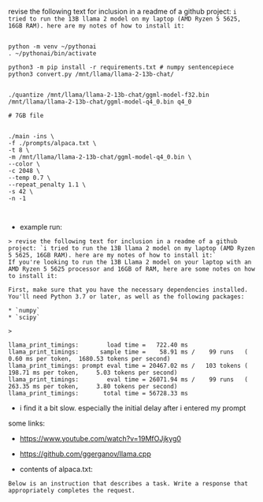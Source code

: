 revise the following text for inclusion in a readme of a github project: `i tried to run the 13B llama 2 model on my laptop (AMD Ryzen 5 5625, 16GB RAM). here are my notes of how to install it:`



```

python -m venv ~/pythonai
. ~/pythonai/bin/activate

python3 -m pip install -r requirements.txt # numpy sentencepiece
python3 convert.py /mnt/llama/llama-2-13b-chat/ 


./quantize /mnt/llama/llama-2-13b-chat/ggml-model-f32.bin /mnt/llama/llama-2-13b-chat/ggml-model-q4_0.bin q4_0

# 7GB file
```
```

./main -ins \
-f ./prompts/alpaca.txt \
-t 8 \
-m /mnt/llama/llama-2-13b-chat/ggml-model-q4_0.bin \
--color \
-c 2048 \
--temp 0.7 \
--repeat_penalty 1.1 \
-s 42 \
-n -1



```

- example run:


``` Below is an instruction that describes a task. Write a response that appropriately completes the request.
> revise the following text for inclusion in a readme of a github project: `i tried to run the 13B llama 2 model on my laptop (AMD Ryzen 5 5625, 16GB RAM). here are my notes of how to install it:`
If you're looking to run the 13B Llama 2 model on your laptop with an AMD Ryzen 5 5625 processor and 16GB of RAM, here are some notes on how to install it:

First, make sure that you have the necessary dependencies installed. You'll need Python 3.7 or later, as well as the following packages:

* `numpy`
* `scipy`

> 

llama_print_timings:        load time =   722.40 ms
llama_print_timings:      sample time =    58.91 ms /    99 runs   (    0.60 ms per token,  1680.53 tokens per second)
llama_print_timings: prompt eval time = 20467.02 ms /   103 tokens (  198.71 ms per token,     5.03 tokens per second)
llama_print_timings:        eval time = 26071.94 ms /    99 runs   (  263.35 ms per token,     3.80 tokens per second)
llama_print_timings:       total time = 56728.33 ms
```

- i find it a bit slow. especially the initial delay after i entered my prompt


some links:
- https://www.youtube.com/watch?v=19MfOJjkyg0
- https://github.com/ggerganov/llama.cpp


- contents of alpaca.txt:
```
Below is an instruction that describes a task. Write a response that appropriately completes the request.
```
